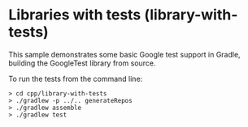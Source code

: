 # Libraries with tests (library-with-tests)

This sample demonstrates some basic Google test support in Gradle, building the GoogleTest library from source.

To run the tests from the command line:

```
> cd cpp/library-with-tests
> ./gradlew -p ../.. generateRepos
> ./gradlew assemble
> ./gradlew test
```